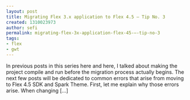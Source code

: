 ```yaml
---
layout: post
title: Migrating Flex 3.x application to Flex 4.5 – Tip No. 3
created: 1310023973
author: sefi
permalink: migrating-flex-3x-application-flex-45-–-tip-no-3
tags:
- flex
- gwt
---
```

In previous posts in this series here and here, I talked about making the project compile and run before the migration process actually begins. The next few posts will be dedicated to common errors that arise from moving to Flex 4.5 SDK and Spark Theme. First, let me explain why those errors arise. When changing [...]<img alt="" border="0" src="http://stats.wordpress.com/b.gif?host=flexblackbelt.wordpress.com&blog=5633522&post=481&subd=flexblackbelt&ref=&feed=1" width="1" height="1" />
